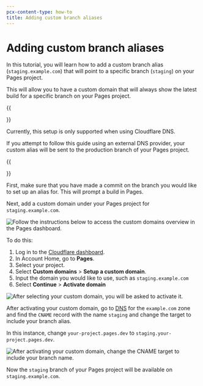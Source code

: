 ```yaml
---
pcx-content-type: how-to
title: Adding custom branch aliases
---
```


# Adding custom branch aliases

In this tutorial, you will learn how to add a custom branch alias (`staging.example.com`) that will point to a specific branch (`staging`) on your Pages project.

This will allow you to have a custom domain that will always show the latest build for a specific branch on your Pages project.

{{<Aside type= "note">}}

Currently, this setup is only supported when using Cloudflare DNS.

If you attempt to follow this guide using an external DNS provider, your custom alias will be sent to the production branch of your Pages project.

{{</Aside>}}

First, make sure that you have made a commit on the branch you would like to set up an alias for. This will prompt a build in Pages.

Next, add a custom domain under your Pages project for `staging.example.com`.

![Follow the instructions below to access the custom domains overview in the Pages dashboard.](../media/pages_custom_domain-1.png)

To do this:

1. Log in to the [Cloudflare dashboard](https://dash.cloudflare.com/login).
2. In Account Home, go to **Pages**.
3. Select your project.
4. Select **Custom domains** > **Setup a custom domain**.
5. Input the domain you would like to use, such as `staging.example.com`
6. Select **Continue** > **Activate domain**

![After selecting your custom domain, you will be asked to activate it.](../media/pages_custom_domain-2.png)

After activating your custom domain, go to [DNS](https://dash.cloudflare.com/?to=/:account/:zone/dns) for the `example.com` zone and find the `CNAME` record with the name `staging` and change the target to include your branch alias.

In this instance, change `your-project.pages.dev` to `staging.your-project.pages.dev`.

![After activating your custom domain, change the CNAME target to include your branch name.](../media/pages_custom_domain-3.png)

Now the `staging` branch of your Pages project will be available on `staging.example.com`.